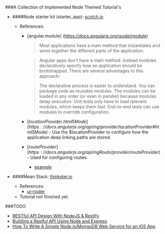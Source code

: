 ###A Collection of Implemented Node Themed Tutorial's

* ####Node starter kit (starter_app): [scotch.io](https://scotch.io/tutorials/setting-up-a-mean-stack-single-page-application)
  * References:
      * [angular.module] (https://docs.angularjs.org/guide/module)
        > Most applications have a main method that instantiates and wires together the different parts of the application.

        > Angular apps don't have a main method. Instead modules declaratively specify how an application should be bootstrapped. There are several advantages to this approach:

        > The declarative process is easier to understand.
        > You can package code as reusable modules.
        > The modules can be loaded in any order (or even in parallel) because modules delay execution.
        > Unit tests only have to load relevant modules, which keeps them fast.
        > End-to-end tests can use modules to override configuration. 
      
      * [$locationProvider.html5Mode](https://docs.angularjs.org/api/ng/provider/$locationProvider#html5Mode) - Use the $locationProvider to configure how the application deep linking paths are stored.
      * [$routeProvider](https://docs.angularjs.org/api/ngRoute/provider/$routeProvider) - Used for configuring routes.
          * [example](https://docs.angularjs.org/api/ngRoute/service/$route#example)
          
* ####Mean Stack: [thinkster.io](https://thinkster.io/mean-stack-tutorial/)
  * References:
    * [ui-router](https://github.com/angular-ui/ui-router/)
  * Tutorial not finished yet.

###TODO
* [RESTful API Design With NodeJS & Restify](http://code.tutsplus.com/tutorials/restful-api-design-with-nodejs-restify--cms-22637)
* [Building a Restful API Using Node and Express ](https://scotch.io/tutorials/build-a-restful-api-using-node-and-express-4)
* [How To Write A Simple Node.js/MongoDB Web Service for an iOS App](http://www.raywenderlich.com/61078/write-simple-node-jsmongodb-web-service-ios-app)